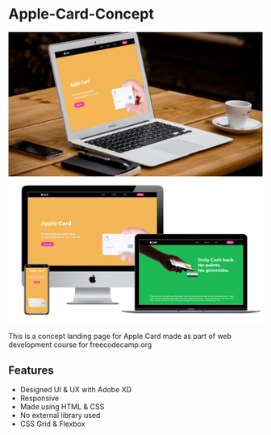 # Apple-Card-Concept

![Website Mockup 1](https://github.com/aromalanil/Apple-Card-Concept/blob/master/art/mockup-1.png?raw=true) ![Website Mockup 2](https://github.com/aromalanil/Apple-Card-Concept/blob/master/art/mockup-2.png?raw=true)

This is a concept landing page for Apple Card made as part of web development course for freecodecamp.org

## Features

* Designed UI & UX with Adobe XD
* Responsive
* Made using HTML & CSS
* No external library used
* CSS Grid & Flexbox
